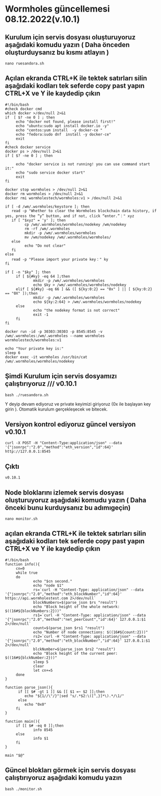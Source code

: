 # Wormholes güncellemesi 08.12.2022(v.10.1)

## Kurulum için servis dosyası oluşturuyoruz aşağıdaki komudu yazın ( Daha önceden oluşturduysanız bu kısmı atlayın )
```
nano ruesandora.sh 
```
## Açılan ekranda CTRL+K ile tektek satırları silin aşağıdaki kodları tek seferde copy past yapın CTRL+X ve Y ile kaydedip çıkın


```
#!/bin/bash
#check docker cmd
which docker >/dev/null 2>&1
if  [ $? -ne 0 ] ; then
     echo "docker not found, please install first!"
     echo "ubuntu:sudo apt install docker.io -y"
     echo "centos:yum install  -y docker-ce "
     echo "fedora:sudo dnf  install -y docker-ce"
     exit
fi
#check docker service
docker ps > /dev/null 2>&1
if [ $? -ne 0 ] ; then

     echo "docker service is not running! you can use command start it:"
     echo "sudo service docker start"
     exit
fi

docker stop wormholes > /dev/null 2>&1
docker rm wormholes > /dev/null 2>&1
docker rmi wormholestech/wormholes:v1 > /dev/null 2>&1

if [ -d /wm/.wormholes/keystore ]; then
   read -p "Whether to clear the Wormholes blockchain data history, if yes, press the “y” button, and if not, click “enter.”：" xyz
   if [ "$xyz" = 'y' ]; then
         cp /wm/.wormholes/wormholes/nodekey /wm/nodekey
         rm -rf /wm/.wormholes
         mkdir -p /wm/.wormholes/wormholes
         mv /wm/nodekey /wm/.wormholes/wormholes/
   else
         echo "Do not clear"
   fi
else
   read -p "Please import your private key：" ky
fi

if [ -n "$ky" ]; then
     if [ ${#ky} -eq 64 ];then
             mkdir -p /wm/.wormholes/wormholes
             echo $ky > /wm/.wormholes/wormholes/nodekey
     elif [ ${#ky} -eq 66 ] && ([ ${ky:0:2} == "0x" ] || [ ${ky:0:2} == "0X" ]);then
             mkdir -p /wm/.wormholes/wormholes
             echo ${ky:2:64} > /wm/.wormholes/wormholes/nodekey
     else
             echo "the nodekey format is not correct"
             exit -1
     fi
fi

docker run -id -p 30303:30303 -p 8545:8545 -v /wm/.wormholes:/wm/.wormholes --name wormholes wormholestech/wormholes:v1

echo "Your private key is:"
sleep 6
docker exec -it wormholes /usr/bin/cat /wm/.wormholes/wormholes/nodekey
```


## Şimdi Kurulum için servis dosyamızı çalıştırıyoruz /// v0.10.1
```
bash ./ruesandora.sh 
```
Y deyip devam ediyoruz ve private keyimizi giriyoruz (0x ile başlayan key girin ). Otomatik kurulum gerçekleşecek ve bitecek.

## Versiyon kontrol ediyoruz güncel versiyon v0.10.1
```
curl -X POST -H "Content-Type:application/json" --data '{"jsonrpc":"2.0","method":"eth_version","id":64}' http://127.0.0.1:8545
```
## Çıktı
```
v0.10.1
```



## Node bloklarını izlemek servis dosyası oluşturuyoruz aşağıdaki komudu yazın ( Daha önceki bunu kurduysanız bu adımıgeçin)
```
nano monitor.sh 
```
## açılan ekranda CTRL+K ile tektek satırları silin aşağıdaki kodları tek seferde copy past yapın CTRL+X ve Y ile kaydedip çıkın
```
#!/bin/bash
function info(){
     cn=0
     while true
     do
             echo "$cn second."
             echo "node $1"
             rs=`curl -H "Content-Type: application/json" --data '{"jsonrpc":"2.0","method":"eth_blockNumber","id":64}' https://api.wormholestest.com 2>/dev/null`
             blockNumbers=$(parse_json $rs "result")
             echo "Block height of the whole network: $((16#${blockNumbers:2}))"
             rs1=`curl -H "Content-Type: application/json" --data '{"jsonrpc":"2.0","method":"net_peerCount","id":64}' 127.0.0.1:$1 2>/dev/null`
             count=$(parse_json $rs1 "result")
             echo "Number of node connections: $((16#${count:2}))"
             rs2=`curl -H "Content-Type: application/json" --data '{"jsonrpc":"2.0","method":"eth_blockNumber","id":64}' 127.0.0.1:$1 2>/dev/null`
             blckNumber=$(parse_json $rs2 "result")
             echo "Block height of the current peer: $((16#${blckNumber:2}))"
             sleep 5
             clear
             let cn+=5
     done
}

function parse_json(){
      if [[ $# -gt 1 ]] && [[ $1 =~ $2 ]];then
         echo "${1//\"/}"|sed "s/.*$2:\([^,}]*\).*/\1/"
      else
         echo "0x0"
     fi
}

function main(){
     if [[ $# -eq 0 ]];then
             info 8545
     else
             info $1
     fi
}

main "$@"
```

## Güncel blokları görmek için servis dosyası çalıştırıyoruz aşağıdaki komudu yazın 
```
bash ./monitor.sh
```
